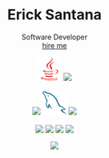 <!--
**Flexeey/Flexeey** is a ✨ _special_ ✨ repository because its `README.md` (this file) appears on your GitHub profile.

Here are some ideas to get you started:

- 🔭 I’m currently working on ...
- 🌱 I’m currently learning ...
- 👯 I’m looking to collaborate on ...
- 🤔 I’m looking for help with ...
- 💬 Ask me about ...
- 📫 How to reach me: ...
- 😄 Pronouns: ...
- ⚡ Fun fact: ...
-->
<h1 align="center">Erick Santana</h1>
<p align="center">Software Developer
<br><a href="mailto:ericksantana.contact@gmail.com" align="center">hire me</a></p>
<p align="center">
  <img src="https://raw.githubusercontent.com/devicons/devicon/master/icons/java/java-plain.svg" height="48" />
  <img src="https://cdn.jsdelivr.net/gh/devicons/devicon/icons/csharp/csharp-original.svg" height="48" />
  <br><br>
  <img src="https://img.icons8.com/color/48/000000/spring-logo.png" height="48" />
  <img src="https://raw.githubusercontent.com/devicons/devicon/master/icons/mysql/mysql-original.svg" height="48" />
    <img src="https://img.icons8.com/color/48/000000/git.png" height="48" />
  <br><br>
  <img src="https://img.icons8.com/color/48/000000/visual-studio-2019.png" height="48" />
  <img src="https://img.icons8.com/color/48/000000/intellij-idea.png" height="48" />
  <img src="https://img.icons8.com/color/48/000000/brave-web-browser.png" height="48" />
  <img src="https://img.icons8.com/color/48/000000/windows-10.png" height="48" />
</p>


<p align="center">
  <img src="https://github-readme-stats.vercel.app/api?username=Flexeey&theme=radical&count_private=true"/>
</p>
